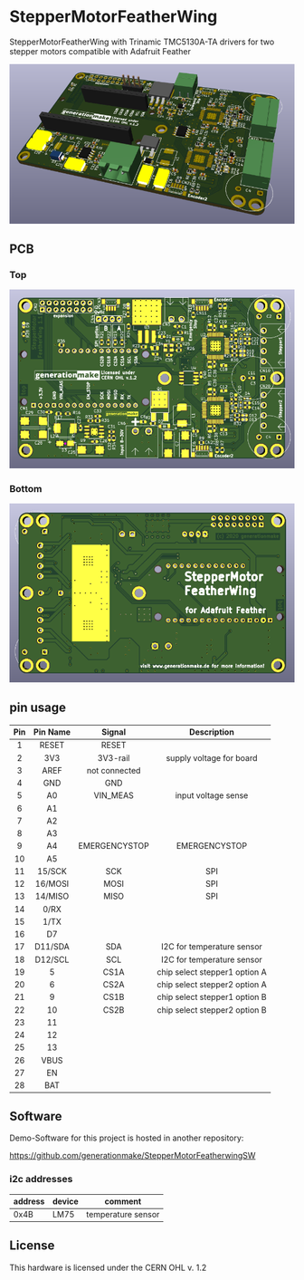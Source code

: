 # StepperMotorFeatherWing
StepperMotorFeatherWing with Trinamic TMC5130A-TA drivers for two stepper motors compatible with Adafruit Feather 

![StepperMotorFeatherWing rendering](docs/images/StepperMotorFeatherWing_rendering.png)

## PCB

### Top

![StepperMotorFeatherWing PCB top](docs/images/StepperMotorFeatherWing_top.png)

### Bottom

![StepperMotorFeatherWing PCB bot](docs/images/StepperMotorFeatherWing_bot.png)

## pin usage

| **Pin** | **Pin Name** | **Signal**    | **Description**                |
|:-------:|:------------:|:-------------:|:------------------------------:|
| 1       | RESET        | RESET         |                                |
| 2       | 3V3          | 3V3-rail      | supply voltage for board       |
| 3       | AREF         | not connected |                                |
| 4       | GND          | GND           |                                |
| 5       | A0           | VIN_MEAS      | input voltage sense            |
| 6       | A1           |               |                                |
| 7       | A2           |               |                                |
| 8       | A3           |               |                                |
| 9       | A4           | EMERGENCYSTOP | EMERGENCYSTOP                  |
| 10      | A5           |               |                                |
| 11      | 15/SCK       | SCK           | SPI                            |
| 12      | 16/MOSI      | MOSI          | SPI                            |
| 13      | 14/MISO      | MISO          | SPI                            |
| 14      | 0/RX         |               |                                |
| 15      | 1/TX         |               |                                |
| 16      | D7           |               |                                |
| 17      | D11/SDA      | SDA           | I2C for temperature sensor     |
| 18      | D12/SCL      | SCL           | I2C for temperature sensor     |
| 19      | 5            | CS1A          | chip select stepper1 option A  |
| 20      | 6            | CS2A          | chip select stepper2 option A  |
| 21      | 9            | CS1B          | chip select stepper1 option B  |
| 22      | 10           | CS2B          | chip select stepper2 option B  |
| 23      | 11           |               |                                |
| 24      | 12           |               |                                |
| 25      | 13           |               |                                |
| 26      | VBUS         |               |                                |
| 27      | EN           |               |                                |
| 28      | BAT          |               |                                |

## Software

Demo-Software for this project is hosted in another repository:

https://github.com/generationmake/StepperMotorFeatherwingSW

### i2c addresses

| address | device | comment            |
|---------|--------|--------------------|
| 0x4B    | LM75   | temperature sensor |

## License

This hardware is licensed under the CERN OHL v. 1.2


